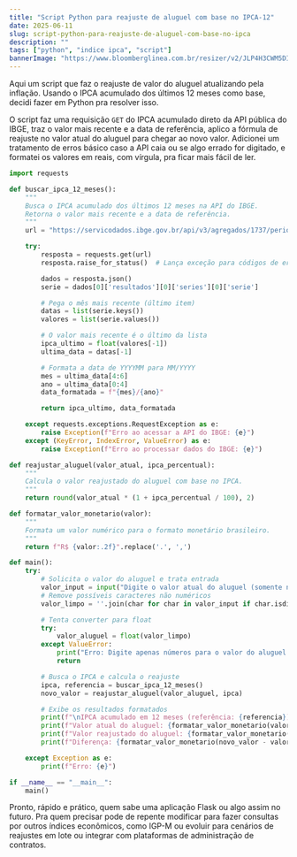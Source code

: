 ```yaml
---
title: "Script Python para reajuste de aluguel com base no IPCA-12"
date: 2025-06-11
slug: script-python-para-reajuste-de-aluguel-com-base-no-ipca
description: ""
tags: ["python", "indice ipca", "script"]
bannerImage: "https://www.bloomberglinea.com.br/resizer/v2/JLP4H3CWM5DITNDFFRUZZZYP2U.jpeg?auth=0b587f55ed4ae4763da08043141c233326df20660013f7d03c657a9e79d30f93"
---
```


Aqui um script que faz o reajuste de valor do aluguel atualizando pela inflação. Usando o IPCA acumulado dos últimos 12 meses como base, decidi fazer em Python pra resolver isso.

O script faz uma requisição `GET` do IPCA acumulado direto da API pública do IBGE, traz o valor mais recente e a data de referência, aplico a fórmula de reajuste no valor atual do aluguel para chegar ao novo valor. Adicionei um tratamento de erros básico caso a API caia ou se algo errado for digitado, e formatei os valores em reais, com vírgula, pra ficar mais fácil de ler.

```python
import requests

def buscar_ipca_12_meses():
    """
    Busca o IPCA acumulado dos últimos 12 meses na API do IBGE.
    Retorna o valor mais recente e a data de referência.
    """
    url = "https://servicodados.ibge.gov.br/api/v3/agregados/1737/periodos/-12/variaveis/2265?localidades=N1[all]"

    try:
        resposta = requests.get(url)
        resposta.raise_for_status()  # Lança exceção para códigos de erro HTTP

        dados = resposta.json()
        serie = dados[0]['resultados'][0]['series'][0]['serie']

        # Pega o mês mais recente (último item)
        datas = list(serie.keys())
        valores = list(serie.values())

        # O valor mais recente é o último da lista
        ipca_ultimo = float(valores[-1])
        ultima_data = datas[-1]

        # Formata a data de YYYYMM para MM/YYYY
        mes = ultima_data[4:6]
        ano = ultima_data[0:4]
        data_formatada = f"{mes}/{ano}"

        return ipca_ultimo, data_formatada

    except requests.exceptions.RequestException as e:
        raise Exception(f"Erro ao acessar a API do IBGE: {e}")
    except (KeyError, IndexError, ValueError) as e:
        raise Exception(f"Erro ao processar dados do IBGE: {e}")

def reajustar_aluguel(valor_atual, ipca_percentual):
    """
    Calcula o valor reajustado do aluguel com base no IPCA.
    """
    return round(valor_atual * (1 + ipca_percentual / 100), 2)

def formatar_valor_monetario(valor):
    """
    Formata um valor numérico para o formato monetário brasileiro.
    """
    return f"R$ {valor:.2f}".replace('.', ',')

def main():
    try:
        # Solicita o valor do aluguel e trata entrada
        valor_input = input("Digite o valor atual do aluguel (somente números): ")
        # Remove possíveis caracteres não numéricos
        valor_limpo = ''.join(char for char in valor_input if char.isdigit() or char == '.')

        # Tenta converter para float
        try:
            valor_aluguel = float(valor_limpo)
        except ValueError:
            print("Erro: Digite apenas números para o valor do aluguel.")
            return

        # Busca o IPCA e calcula o reajuste
        ipca, referencia = buscar_ipca_12_meses()
        novo_valor = reajustar_aluguel(valor_aluguel, ipca)

        # Exibe os resultados formatados
        print(f"\nIPCA acumulado em 12 meses (referência: {referencia}): {ipca:.2f}%")
        print(f"Valor atual do aluguel: {formatar_valor_monetario(valor_aluguel)}")
        print(f"Valor reajustado do aluguel: {formatar_valor_monetario(novo_valor)}")
        print(f"Diferença: {formatar_valor_monetario(novo_valor - valor_aluguel)}")

    except Exception as e:
        print(f"Erro: {e}")

if __name__ == "__main__":
    main()
```

Pronto, rápido e prático, quem sabe uma aplicação Flask ou algo assim no futuro. Pra quem precisar pode de repente modificar para fazer consultas por outros índices econômicos, como IGP-M ou evoluir para cenários de reajustes em lote ou integrar com plataformas de administração de contratos.